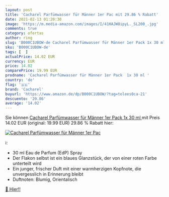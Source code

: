 ```yaml
---
layout: post
title: 'Cacharel Parfümwasser für Männer 1er Pac mit 29.86 % Rabatt'
date: 2021-02-13 01:20:30
image: 'https://m.media-amazon.com/images/I/41HAJW8ipyL._SL200_.jpg'
comments: true
category: ofertas
author: ring
slug: 'B000C1UBOW-de Cacharel Parfümwasser für Männer 1er Pack 1x 30 ml'
sku: 'B000C1UBOW-de'
tags: [  ]
actualPrice: 14.02 EUR
currency: EUR
price: 14.02
comparePrice: 19.99 EUR
prodname: 'Cacharel Parfümwasser für Männer 1er Pack  1x 30 ml '
country: 'de'
flag: '🇩🇪'
brand: 'Cacharel'
buyurl: 'https://www.amazon.de/dp/B000C1UBOW/?tag=tolees0ca-21'
descuento: '29.86'
average: '14.02'
---
```


Sie können [Cacharel Parfümwasser für Männer 1er Pack  1x 30 ml ](https://www.amazon.de/dp/B000C1UBOW/?tag=tolees0ca-21) mit Preis 14.02 EUR (original: 19.99 EUR) 29.86 % Rabatt hier:

[![Cacharel Parfümwasser für Männer 1er Pac](https://m.media-amazon.com/images/I/41HAJW8ipyL._SL200_.jpg)](https://www.amazon.de/dp/B000C1UBOW/?tag=tolees0ca-21)

ℹ️:

- 30 ml Eau de Parfum (EdP) Spray
- Der Flakon selbst ist ein blaues Glanzstück, der von einer roten Farbe unterteilt wird
- Ein junger, frischer Duft mit einer warmherzigen Kopfnote, die unvergesslich in Erinnerung bleibt
- Duftnoten: Blumig, Orientalisch

[🛒 Hier!!](https://www.amazon.de/dp/B000C1UBOW/?tag=tolees0ca-21)
